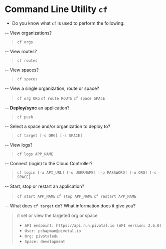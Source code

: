 # Command Line Utility `cf`

- Do you know what `cf` is used to perform the following:

-- View organizations?
> `cf orgs`

-- View routes?
> `cf routes`

-- View spaces?
> `cf spaces`

-- View a single organization, route or space?
> `cf org ORG`
> `cf route ROUTE`
> `cf space SPACE`

-- **Deploy/sync** an application?
> `cf push`

-- Select a space and/or organization to deploy to?
> `cf target [-o ORG] [-s SPACE]`

-- View logs?
> `cf logs APP_NAME`

-- Connect (login) to the Cloud Controller?
> `cf login [-a API_URL] [-u USERNAME] [-p PASSWORD] [-o ORG] [-s SPACE]`

-- Start, stop or restart an application?
> `cf start APP_NAME`
> `cf stop APP_NAME`
> `cf restart APP_NAME`

-- What does `cf target` do? What information does it give you?
> it set or view the targeted org or space
> - `API endpoint: https://api.run.pivotal.io (API version: 2.6.0)`
> - `User: pchapman@pivotal.io`
> - `Org: pivotaledu`
> - `Space: development`
